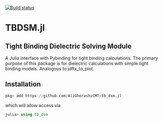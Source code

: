 [![Build status][ci-status-img]][ci-status-url]

# TBDSM.jl

## Tight Binding Dielectric Solving Module


A Julia interface with Pybinding for tight binding calculations. The primary purpose of this package is for dielectric calculations with simple tight binding models. Analogous to jdftx_to_plot.

## Installation 
```julia
pkg> add https://github.com/AliGhorashiCMT/tb_dsm.jl
```
which will allow access via
```julia
julia> using tb_dsm
```
<!--[ci-status-url]: https://travis-ci.com/github/AliGhorashiCMT/tb_dsm.jl
[ci-status-img]: https://travis-ci.com/AliGhorashiCMT/tb_dsm.jl.svg?branch=master -->

[ci-status-img]:   https://github.com/AliGhorashiCMT/TBDSM.jl/workflows/CI/badge.svg
[ci-status-url]:   https://github.com/AliGhorashiCMT/TBDSM.jl/actions
